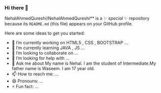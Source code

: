 ### Hi there 👋

NehalAhmedQureshi/NehalAhmedQureshi** is a ✨ _special_ ✨ repository because its `README.md` (this file) appears on your GitHub profile.

Here are some ideas to get you started:

- 🔭 I’m currently working on HTML5 , CSS , BOOTSTRAP ...
- 🌱 I’m currently learning JAVA , JS ...
- 👯 I’m looking to collaborate on ...
- 🤔 I’m looking for help with ...
- 💬 Ask me about My name is Nehal. I am the student of Intermediate.My father name is Waseem. I am 17 year old.
- 📫 How to reach me: ...
- 😄 Pronouns: ...
- ⚡ Fun fact: ...
